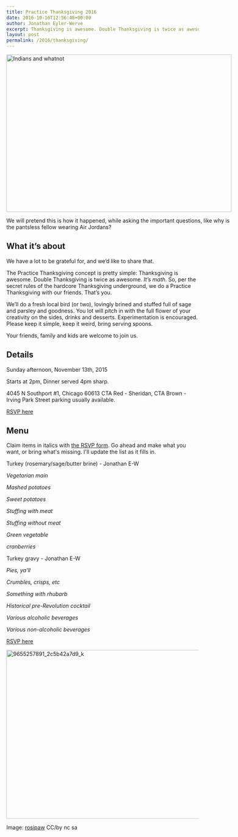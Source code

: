 ```yaml
---
title: Practice Thanksgiving 2016
date: 2016-10-16T12:56:48+00:00
author: Jonathan Eyler-Werve
excerpt: Thanksgiving is awesome. Double Thanksgiving is twice as awesome. It’s math.
layout: post
permalink: /2016/thanksgiving/
---
```

<div id="attachment_1382" style="width: 600px" class="wp-caption aligncenter">
  <img class="size-large wp-image-1382" src="http://www.eylerwerve.com/wp-content/uploads/2015/10/The_Landing_of_William_Penn_cph.3g12141-590x412.jpg" alt="Indians and whatnot" width="590" height="412" srcset="http://www.eylerwerve.com/wp-content/uploads/2015/10/The_Landing_of_William_Penn_cph.3g12141-300x210.jpg 300w, http://www.eylerwerve.com/wp-content/uploads/2015/10/The_Landing_of_William_Penn_cph.3g12141-590x412.jpg 590w, http://www.eylerwerve.com/wp-content/uploads/2015/10/The_Landing_of_William_Penn_cph.3g12141-226x158.jpg 226w" sizes="(max-width: 590px) 100vw, 590px" />

  <p class="wp-caption-text">
    We will pretend this is how it happened, while asking the important questions, like why is the pantsless fellow wearing Air Jordans?
  </p>
</div>

## What it&#8217;s about

We have a lot to be grateful for, and we’d like to share that.

The Practice Thanksgiving concept is pretty simple: Thanksgiving is awesome. Double Thanksgiving is twice as awesome. _It’s math_. So, per the secret rules of the hardcore Thanksgiving underground, we do a Practice Thanksgiving with our friends. That’s you.

We’ll do a fresh local bird (or two), lovingly brined and stuffed full of sage and parsley and goodness. You lot will pitch in with the full flower of your creativity on the sides, drinks and desserts. Experimentation is encouraged.
Please keep it simple, keep it weird, bring serving spoons.

Your friends, family and kids are welcome to join us.

## Details

Sunday afternoon, November 13th, 2015

Starts at 2pm, Dinner served 4pm sharp.

4045 N Southport #1, Chicago 60613
CTA Red - Sheridan, CTA Brown - Irving Park
Street parking usually available.

[RSVP here](https://docs.google.com/forms/d/e/1FAIpQLScoUtB5cdmg33csEVRG7c7WBX4dkaSqCCNyUFDRDpKKAIRtaQ/viewform)

## Menu

Claim items in italics with [the RSVP form](https://docs.google.com/forms/d/e/1FAIpQLScoUtB5cdmg33csEVRG7c7WBX4dkaSqCCNyUFDRDpKKAIRtaQ/viewform). Go ahead and make what you want, or bring what's missing. I'll update the list as it fills in.

Turkey (rosemary/sage/butter brine) - Jonathan E-W

_Vegetarian main_

_Mashed potatoes_

_Sweet potatoes_

_Stuffing with meat_

_Stuffing without meat_

_Green vegetable_

_cranberries_

Turkey gravy - Jonathan E-W

_Pies, ya'll_

_Crumbles, crisps, etc_

_Something with rhubarb_

_Historical pre-Revolution cocktail_

_Various alcoholic beverages_

_Various non-alcoholic beverages_

[RSVP here](https://docs.google.com/forms/d/e/1FAIpQLScoUtB5cdmg33csEVRG7c7WBX4dkaSqCCNyUFDRDpKKAIRtaQ/viewform)

<img class="aligncenter size-large wp-image-1344" src="http://www.eylerwerve.com/wp-content/uploads/2014/11/9655257891_2c5b42a7d9_k-590x442.jpg" alt="9655257891_2c5b42a7d9_k" width="590" height="442" srcset="http://www.eylerwerve.com/wp-content/uploads/2014/11/9655257891_2c5b42a7d9_k-300x225.jpg 300w, http://www.eylerwerve.com/wp-content/uploads/2014/11/9655257891_2c5b42a7d9_k-590x442.jpg 590w, http://www.eylerwerve.com/wp-content/uploads/2014/11/9655257891_2c5b42a7d9_k-226x169.jpg 226w" sizes="(max-width: 590px) 100vw, 590px" />

Image: [rosipaw](https://www.flickr.com/photos/rosipaw/9655257891/in/photolist-8Lxrsu-5HYbnW-7jAENi-3LZro-5HYbpA-fHcHMD-936u32-7jAEFv-7Cu8F-b1fxbp-nJuoD1-5Fqrfu-2C4wcu-dtuiJM-hHtcTK-dNZv4X-hHrYkM-aE3Jub-hHrY4p-hHsrdW-dB5sC4-784MNd-9Qn4vX-dvCMED-9BgSoS-856JTM-4PurZ-9s63Dx-2kmWCU-714hhx-97X5Mg-gVHDZm-avkqGM-xDkpg-bvBDNV-5TrqrQ-w4sEQ-856JQM-5M5W8Q-o8Ef5r-b1iNiH-859RCq-4tYd34-dqUmxr-nVaz59-q814F-hHAE7W-4pS1tF-dvKxJQ-ejq5Zk) CC/by nc sa
